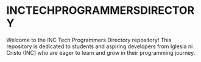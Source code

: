 # INCTECHPROGRAMMERSDIRECTORY
Welcome to the INC Tech Programmers Directory repository! This repository is dedicated to students and aspiring developers from Iglesia ni Cristo (INC) who are eager to learn and grow in their programming journey. 
